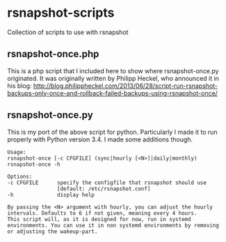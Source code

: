 # rsnapshot-scripts

Collection of scripts to use with rsnapshot

## rsnapshot-once.php

This is a php script that I included here to show where rsnapshot-once.py originated. It was originally written by Philipp Heckel, who announced it in his blog: <http://blog.philippheckel.com/2013/06/28/script-run-rsnapshot-backups-only-once-and-rollback-failed-backups-using-rsnapshot-once/>

## rsnapshot-once.py

This is my port of the above script for python. Particularly I made it to run properly with Python version 3.4. I made some additions though.

	Usage:
	rsnapshot-once [-c CFGFILE] (sync|hourly [<N>]|daily|monthly)
	rsnapshot-once -h

	Options:
	-c CFGFILE      specify the configfile that rsnapshot should use
					[default: /etc/rsnapshot.conf]
	-h              display help

	By passing the <N> argument with hourly, you can adjust the hourly intervals. Defaults to 6 if not given, meaning every 4 hours.
	This script will, as it is designed for now, run in systemd environments. You can use it in non systemd environments by removing or adjusting the wakeup-part.
